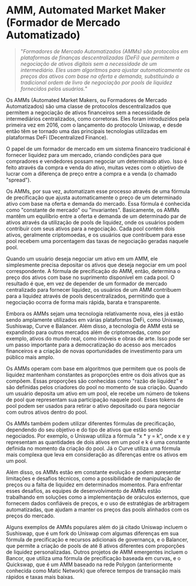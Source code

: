 # AMM, Automated Market Maker (Formador de Mercado Automatizado)

>"*Formadores de Mercado Automatizados (AMMs) são protocolos em plataformas de finanças descentralizadas (DeFi) que permitem a negociação de ativos digitais sem a necessidade de um intermediário. Eles usam algoritmos para ajustar automaticamente os preços dos ativos com base na oferta e demanda, substituindo a tradicional ordem de livro de negociação por pools de liquidez fornecidos pelos usuários.*"

Os AMMs (Automated Market Makers, ou Formadores de Mercado Automatizados) são uma classe de protocolos descentralizados que permitem a negociação de ativos financeiros sem a necessidade de intermediários centralizados, como corretoras. Eles foram introduzidos pela primeira vez em 2016, com o lançamento do protocolo Uniswap, e desde então têm se tornado uma das principais tecnologias utilizadas em plataformas DeFi (Decentralized Finance).

O papel de um formador de mercado em um sistema financeiro tradicional é fornecer liquidez para um mercado, criando condições para que compradores e vendedores possam negociar um determinado ativo. Isso é feito através da compra e venda do ativo, muitas vezes com o objetivo de lucrar com a diferença de preço entre a compra e a venda (o chamado "spread").

Os AMMs, por sua vez, automatizam esse processo através de uma fórmula de precificação que ajusta automaticamente o preço de um determinado ativo com base na oferta e demanda do mercado. Essa fórmula é conhecida como "constante de mercado" ou "invariantes". Basicamente, os AMMs mantêm um equilíbrio entre a oferta e demanda de um determinado par de ativos através da utilização de pools de liquidez, onde os usuários podem contribuir com seus ativos para a negociação. Cada pool contém dois ativos, geralmente criptomoedas, e os usuários que contribuem para esse pool recebem uma porcentagem das taxas de negociação geradas naquele pool.

Quando um usuário deseja negociar um ativo em um AMM, ele simplesmente precisa depositar os ativos que deseja negociar em um pool correspondente. A fórmula de precificação do AMM, então, determina o preço dos ativos com base no suprimento disponível em cada pool. O resultado é que, em vez de depender de um formador de mercado centralizado para fornecer liquidez, os usuários de um AMM contribuem para a liquidez através de pools descentralizados, permitindo que a negociação ocorra de forma mais rápida, barata e transparente.

Embora os AMMs sejam uma tecnologia relativamente nova, eles já estão sendo amplamente utilizados em várias plataformas DeFi, como Uniswap, Sushiswap, Curve e Balancer. Além disso, a tecnologia de AMM está se expandindo para outros mercados além de criptomoedas, como por exemplo, ativos do mundo real, como imóveis e obras de arte. Isso pode ser um passo importante para a democratização do acesso aos mercados financeiros e a criação de novas oportunidades de investimento para um público mais amplo.

Os AMMs operam com base em algoritmos que permitem que os pools de liquidez mantenham constantes as proporções entre os dois ativos que as compõem. Essas proporções são conhecidas como "razão de liquidez" e são definidas pelos criadores do pool no momento de sua criação. Quando um usuário deposita um ativo em um pool, ele recebe um número de tokens de pool que representam sua participação naquele pool. Esses tokens de pool podem ser usados para retirar o ativo depositado ou para negociar com outros ativos dentro do pool.

Os AMMs também podem utilizar diferentes fórmulas de precificação, dependendo do seu objetivo e do tipo de ativos que estão sendo negociados. Por exemplo, o Uniswap utiliza a fórmula "x * y = k", onde x e y representam as quantidades de dois ativos em um pool e k é uma constante definida no momento da criação do pool. Já o Curve utiliza uma fórmula mais complexa que leva em consideração as diferenças entre os ativos em um pool.

Além disso, os AMMs estão em constante evolução e podem apresentar limitações e desafios técnicos, como a possibilidade de manipulação de preços ou a falta de liquidez em determinados momentos. Para enfrentar esses desafios, as equipes de desenvolvimento de AMMs estão trabalhando em soluções como a implementação de oráculos externos, que fornecem dados confiáveis ​​de preços, e o uso de estratégias de arbitragem automatizadas, que ajudam a manter os preços das pools alinhados com os preços do mercado.

Alguns exemplos de AMMs populares além do já citado Uniswap incluem o Sushiswap, que é um fork do Uniswap com algumas diferenças em sua fórmula de precificação e recursos adicionais de governança, e o Balancer, que permite a criação de pools de até 8 ativos diferentes com proporções de liquidez personalizadas. Outros projetos de AMM emergentes incluem o Bancor, que utiliza uma fórmula de precificação baseada em curvas, e o Quickswap, que é um AMM baseado na rede Polygon (anteriormente conhecida como Matic Network) que oferece tempos de transação mais rápidos e taxas mais baixas.
